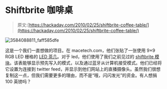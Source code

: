 # Shiftbrite 咖啡桌

> 原文:[https://hackaday.com/2010/02/25/shiftbrite-coffee-table/](https://hackaday.com/2010/02/25/shiftbrite-coffee-table/)

![](../Images/5197cee589bed40d16232ccd4f10d679.png "3584088811_faff585dfe")

这是一个我们一直想做的项目。在 macetech.com，他们张贴了一张使用 9×9 RGB LED 栅格的 [LED 茶几](http://macetech.com/blog/node/93)。对于 led，他们使用了我们之前见过的 [shiftbrite 模块](http://hackaday.com/?s=shiftbrite)。该表能够显示预先写入的模式，以及通过蓝牙从计算机接受模式。他们已经将它设置为连接到 twitter feed，并显示到他们网站上的直播摄像头。虽然我们很想复制这一点，但我们需要更多的理由，而不是“哦，闪闪发光”的资金。有人想捐 100 英镑吗？